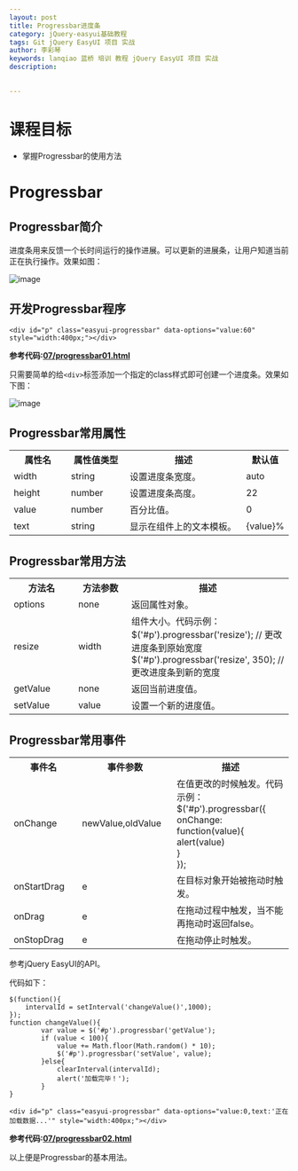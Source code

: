 ```yaml
---
layout: post  
title: Progressbar进度条    
category: jQuery-easyui基础教程  
tags: Git jQuery EasyUI 项目 实战  
author: 李彩琴  
keywords: lanqiao 蓝桥 培训 教程 jQuery EasyUI 项目 实战  
description:
  

---
```

# 课程目标

- 掌握Progressbar的使用方法


# Progressbar

## Progressbar简介

  
进度条用来反馈一个长时间运行的操作进展。可以更新的进展条，让用户知道当前正在执行操作。效果如图：

![image](http://i.imgur.com/8y3nRho.png) 

## 开发Progressbar程序

```
<div id="p" class="easyui-progressbar" data-options="value:60" style="width:400px;"></div> 
```  
**参考代码:[07/progressbar01.html](https://coding.net/u/lanqiao/p/easyuiDemo/git/blob/master/07/progressbar01.html)**

只需要简单的给```<div>```标签添加一个指定的class样式即可创建一个进度条。效果如下图：

![image](http://i.imgur.com/Vd8fctY.png)

## Progressbar常用属性

<table class="table table-bordered table-striped table-condensed">
   <tr>
      <th width="200px">属性名</th>
      <th width="180px">属性值类型</th>
      <th width="650px">描述</th>
      <th>默认值</th>
   </tr>
   <tr>
      <td>width</td>
	  <td>string</td>
	  <td>设置进度条宽度。</td>
	  <td>auto</td>
   </tr>
   <tr>
      <td>height</td> 
	  <td>number</td> 
	  <td>设置进度条高度。</td><td>22</td>
   </tr>
   <tr>
      <td>value</td> 
      <td>number</td> 
      <td>百分比值。</td> 
      <td>0</td>
   </tr>
   <tr>
      <td>text</td> 
      <td>string</td> 
      <td>显示在组件上的文本模板。</td> 
      <td>{value}%</td>
   </tr>
</table>


## Progressbar常用方法  

<table class="table table-bordered table-striped table-condensed">
   <tr>
      <th width="300px">方法名</th> 
      <th width="300px">方法参数</th> 
      <th width="600px">描述</th>
   </tr>
   <tr>
      <td>options</td> 
      <td>none</td> 
      <td>返回属性对象。</td>
   </tr>
   <tr>
      <td>resize</td> 
      <td>width</td> 
      <td>组件大小。代码示例：<br/>
		$('#p').progressbar('resize');           // 更改进度条到原始宽度<br/>
		$('#p').progressbar('resize', 350);   // 更改进度条到新的宽度
	  </td>
   </tr>
   <tr>
      <td>getValue</td> 
      <td>none</td> 
      <td>返回当前进度值。</td>
   </tr>
   <tr>
      <td>setValue</td> 
      <td>value</td> 
      <td>设置一个新的进度值。</td>
   </tr>
</table>  


## Progressbar常用事件

<table class="table table-bordered table-striped table-condensed">
   <tr>
      <th width="300px">事件名</th>
	  <th width="300px">事件参数</th>
	  <th width="600px">描述</th>
   </tr>
   <tr>
      <td>onChange</td>
	  <td>newValue,oldValue</td>
	  <td>在值更改的时候触发。代码示例：<br/>
		$('#p').progressbar({<br/>
			onChange: function(value){<br/>
				alert(value)<br/>
			}<br/>
		});
	  </td>
   </tr>
   <tr>
      <td>onStartDrag</td>
	  <td>e</td>
	  <td>在目标对象开始被拖动时触发。</td>
   </tr>
   <tr>
      <td>onDrag</td>
	  <td>e</td>
	  <td>在拖动过程中触发，当不能再拖动时返回false。</td>
   </tr>
	<tr>
      <td>onStopDrag</td>
	  <td>e</td>
	  <td>在拖动停止时触发。</td>
   </tr>
</table> 

参考jQuery EasyUI的API。

代码如下：

```
$(function(){
	intervalId = setInterval('changeValue()',1000);
});
function changeValue(){
		var value = $('#p').progressbar('getValue'); 
		if (value < 100){ 
			value += Math.floor(Math.random() * 10); 
			$('#p').progressbar('setValue', value); 
		}else{
			clearInterval(intervalId);
			alert('加载完毕！');
		} 
}
```

```
<div id="p" class="easyui-progressbar" data-options="value:0,text:'正在加载数据...'" style="width:400px;"></div> 
```

**参考代码:[07/progressbar02.html](https://coding.net/u/lanqiao/p/easyuiDemo/git/blob/master/07/progressbar02.html)**

以上便是Progressbar的基本用法。





